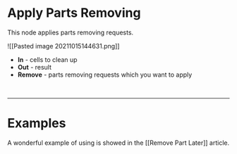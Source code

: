 # **Apply Parts Removing**
This node applies parts removing requests.  

![[Pasted image 20211015144631.png]]  



- **In** - cells to clean up
- **Out** - result
- **Remove** - parts removing requests which you want to apply

<br />

--------

# Examples
A wonderful example of using is showed in the [[Remove Part Later]] article.